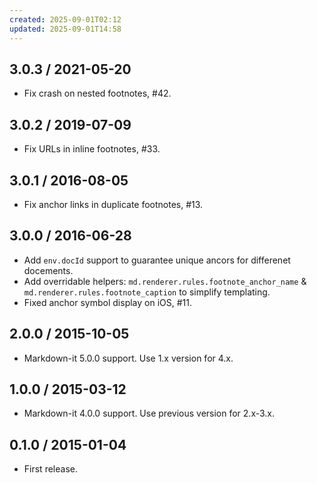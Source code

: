 ```yaml
---
created: 2025-09-01T02:12
updated: 2025-09-01T14:58
---
```

3.0.3 / 2021-05-20
------------------

- Fix crash on nested footnotes, #42.


3.0.2 / 2019-07-09
------------------

- Fix URLs in inline footnotes, #33.


3.0.1 / 2016-08-05
------------------

- Fix anchor links in duplicate footnotes, #13.


3.0.0 / 2016-06-28
------------------

- Add `env.docId` support to guarantee unique ancors for differenet docements.
- Add overridable helpers: `md.renderer.rules.footnote_anchor_name`
  & `md.renderer.rules.footnote_caption` to simplify templating.
- Fixed anchor symbol display on iOS, #11.


2.0.0 / 2015-10-05
------------------

- Markdown-it 5.0.0 support. Use 1.x version for 4.x.


1.0.0 / 2015-03-12
------------------

- Markdown-it 4.0.0 support. Use previous version for 2.x-3.x.


0.1.0 / 2015-01-04
------------------

- First release.
